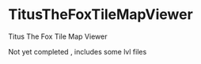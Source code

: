 # TitusTheFoxTileMapViewer
Titus The Fox Tile Map Viewer

Not yet completed , includes some lvl files
